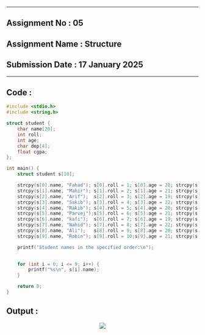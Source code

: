 
----------
## **Assignment No : 05**

## **Assignment Name : Structure**

## **Submission Date : 17 January 2025**

----------



## **Code :**
```C
#include <stdio.h>
#include <string.h>

struct student {
    char name[20];
    int roll;
    int age;
    char dep[4];
    float cgpa;
};

int main() {
    struct student s[10];

    strcpy(s[0].name, "Fahad"); s[0].roll = 1; s[0].age = 20; strcpy(s[0].dep, "CSE"); s[0].cgpa = 3.5;
    strcpy(s[1].name, "Mahir"); s[1].roll = 2; s[1].age = 21; strcpy(s[1].dep, "ECE"); s[1].cgpa = 3.8;
    strcpy(s[2].name, "Arif");  s[2].roll = 3; s[2].age = 19; strcpy(s[2].dep, "EEE"); s[2].cgpa = 3.6;
    strcpy(s[3].name, "Sakib"); s[3].roll = 4; s[3].age = 22; strcpy(s[3].dep, "ME");  s[3].cgpa = 3.7;
    strcpy(s[4].name, "Rakib"); s[4].roll = 5; s[4].age = 20; strcpy(s[4].dep, "CE");  s[4].cgpa = 3.4;
    strcpy(s[5].name, "Parvej");s[5].roll = 6; s[5].age = 21; strcpy(s[5].dep, "CSE"); s[5].cgpa = 3.9;
    strcpy(s[6].name, "kafi");  s[6].roll = 7; s[6].age = 19; strcpy(s[6].dep, "ECE"); s[6].cgpa = 3.6;
    strcpy(s[7].name, "Nahid"); s[7].roll = 8; s[7].age = 22; strcpy(s[7].dep, "EEE"); s[7].cgpa = 3.5;
    strcpy(s[8].name, "Ali");   s[8].roll = 9; s[8].age = 20; strcpy(s[8].dep, "ME");  s[8].cgpa = 3.3;
    strcpy(s[9].name, "Robin"); s[9].roll = 10;s[9].age = 21; strcpy(s[9].dep, "CE");  s[9].cgpa = 3.8;

    printf("Student names in the specified order:\n");
    

    for (int i = 0; i <= 9; i++) {
        printf("%s\n", s[i].name);
    }

    return 0;
}


```

## **Output :**
<p align="center">
<img src = "https://github.com/user-attachments/assets/bfc9f9ab-cdba-4597-94d9-ad64594c5ac2">
</p>


